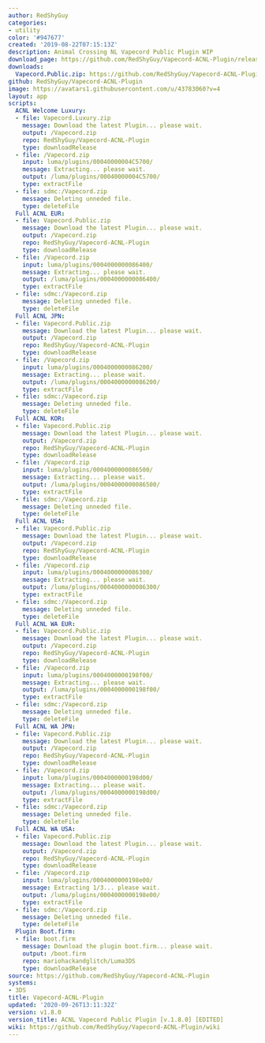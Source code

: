 ```yaml
---
author: RedShyGuy
categories:
- utility
color: '#947677'
created: '2019-08-22T07:15:13Z'
description: Animal Crossing NL Vapecord Public Plugin WIP
download_page: https://github.com/RedShyGuy/Vapecord-ACNL-Plugin/releases/tag/v1.8.0
downloads:
  Vapecord.Public.zip: https://github.com/RedShyGuy/Vapecord-ACNL-Plugin/releases/download/v1.8.0/Vapecord.Public.zip
github: RedShyGuy/Vapecord-ACNL-Plugin
image: https://avatars1.githubusercontent.com/u/43783060?v=4
layout: app
scripts:
  ACNL Welcome Luxury:
  - file: Vapecord.Luxury.zip
    message: Download the latest Plugin... please wait.
    output: /Vapecord.zip
    repo: RedShyGuy/Vapecord-ACNL-Plugin
    type: downloadRelease
  - file: /Vapecord.zip
    input: luma/plugins/00040000004C5700/
    message: Extracting... please wait.
    output: /luma/plugins/00040000004C5700/
    type: extractFile
  - file: sdmc:/Vapecord.zip
    message: Deleting unneded file.
    type: deleteFile
  Full ACNL EUR:
  - file: Vapecord.Public.zip
    message: Download the latest Plugin... please wait.
    output: /Vapecord.zip
    repo: RedShyGuy/Vapecord-ACNL-Plugin
    type: downloadRelease
  - file: /Vapecord.zip
    input: luma/plugins/0004000000086400/
    message: Extracting... please wait.
    output: /luma/plugins/0004000000086400/
    type: extractFile
  - file: sdmc:/Vapecord.zip
    message: Deleting unneded file.
    type: deleteFile
  Full ACNL JPN:
  - file: Vapecord.Public.zip
    message: Download the latest Plugin... please wait.
    output: /Vapecord.zip
    repo: RedShyGuy/Vapecord-ACNL-Plugin
    type: downloadRelease
  - file: /Vapecord.zip
    input: luma/plugins/0004000000086200/
    message: Extracting... please wait.
    output: /luma/plugins/0004000000086200/
    type: extractFile
  - file: sdmc:/Vapecord.zip
    message: Deleting unneded file.
    type: deleteFile
  Full ACNL KOR:
  - file: Vapecord.Public.zip
    message: Download the latest Plugin... please wait.
    output: /Vapecord.zip
    repo: RedShyGuy/Vapecord-ACNL-Plugin
    type: downloadRelease
  - file: /Vapecord.zip
    input: luma/plugins/0004000000086500/
    message: Extracting... please wait.
    output: /luma/plugins/0004000000086500/
    type: extractFile
  - file: sdmc:/Vapecord.zip
    message: Deleting unneded file.
    type: deleteFile
  Full ACNL USA:
  - file: Vapecord.Public.zip
    message: Download the latest Plugin... please wait.
    output: /Vapecord.zip
    repo: RedShyGuy/Vapecord-ACNL-Plugin
    type: downloadRelease
  - file: /Vapecord.zip
    input: luma/plugins/0004000000086300/
    message: Extracting... please wait.
    output: /luma/plugins/0004000000086300/
    type: extractFile
  - file: sdmc:/Vapecord.zip
    message: Deleting unneded file.
    type: deleteFile
  Full ACNL WA EUR:
  - file: Vapecord.Public.zip
    message: Download the latest Plugin... please wait.
    output: /Vapecord.zip
    repo: RedShyGuy/Vapecord-ACNL-Plugin
    type: downloadRelease
  - file: /Vapecord.zip
    input: luma/plugins/0004000000198f00/
    message: Extracting... please wait.
    output: /luma/plugins/0004000000198f00/
    type: extractFile
  - file: sdmc:/Vapecord.zip
    message: Deleting unneded file.
    type: deleteFile
  Full ACNL WA JPN:
  - file: Vapecord.Public.zip
    message: Download the latest Plugin... please wait.
    output: /Vapecord.zip
    repo: RedShyGuy/Vapecord-ACNL-Plugin
    type: downloadRelease
  - file: /Vapecord.zip
    input: luma/plugins/0004000000198d00/
    message: Extracting... please wait.
    output: /luma/plugins/0004000000198d00/
    type: extractFile
  - file: sdmc:/Vapecord.zip
    message: Deleting unneded file.
    type: deleteFile
  Full ACNL WA USA:
  - file: Vapecord.Public.zip
    message: Download the latest Plugin... please wait.
    output: /Vapecord.zip
    repo: RedShyGuy/Vapecord-ACNL-Plugin
    type: downloadRelease
  - file: /Vapecord.zip
    input: luma/plugins/0004000000198e00/
    message: Extracting 1/3... please wait.
    output: /luma/plugins/0004000000198e00/
    type: extractFile
  - file: sdmc:/Vapecord.zip
    message: Deleting unneded file.
    type: deleteFile
  Plugin Boot.firm:
  - file: boot.firm
    message: Download the plugin boot.firm... please wait.
    output: /boot.firm
    repo: mariohackandglitch/Luma3DS
    type: downloadRelease
source: https://github.com/RedShyGuy/Vapecord-ACNL-Plugin
systems:
- 3DS
title: Vapecord-ACNL-Plugin
updated: '2020-09-26T13:11:32Z'
version: v1.8.0
version_title: ACNL Vapecord Public Plugin [v.1.8.0] [EDITED]
wiki: https://github.com/RedShyGuy/Vapecord-ACNL-Plugin/wiki
---
```

